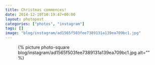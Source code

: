 ```yaml
---
title: Christmas commences!
date: 2014-12-10T10:19:47+00:00
layout: photopost
categories: ["photos", "instagram"]
tags: []
image: "blog/instagram/ad1565f503fee7389131a139ea709bc1.jpg"
---
```


<figure class="photo photo--square">
  {% picture photo-square blog/instagram/ad1565f503fee7389131a139ea709bc1.jpg alt="" %}
</figure>


